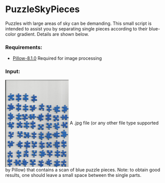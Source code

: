 # PuzzleSkyPieces


Puzzles with large areas of sky can be demanding. This small script is intended to assist you by
 separating single pieces according to their blue-color gradient. Details are shown below.
 
### Requirements:
* [Pillow-8.1.0](https://pypi.org/project/Pillow/) Required for image processing
### Input:
<div>
  <img style="vertical-align:middle" src="Images/example_scan.jpg" width="200px">
  <span style=""> A .jpg file (or any other file type supported by Pillow) that contains a scan of blue puzzle pieces.
    Note: to obtain good results, one should leave a small space between the single parts.</span>
</div>